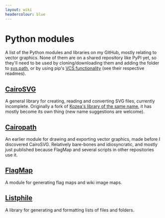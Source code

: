 ```yaml
---
layout: wiki
headercolour: blue
---
```


# Python modules
A list of the Python modules and libraries on my GitHub, mostly relating to vector graphics. None of them are on a shared repository like PyPI yet, so they'll need to be used by cloning/downloading them and adding the folder to [sys.path](https://docs.python.org/3/library/sys.html#sys.path), or by using pip's [VCS functionality](https://pip.pypa.io/en/stable/topics/vcs-support/) (see their respective readmes).

## [CairoSVG](https://github.com/SilverCardioid/CairoSVG)
A general library for creating, reading and converting SVG files, currently incomplete. Originally a fork of [Kozea's library of the same name](https://github.com/Kozea/CairoSVG), it has mostly become its own thing (new name suggestions are welcome).

## [Cairopath](https://github.com/SilverCardioid/cairopath)
An earlier module for drawing and exporting vector graphics, made before I discovered CairoSVG. Relatively bare-bones and idiosyncratic, and mostly just published because FlagMap and several scripts in other repositories use it.

## [FlagMap](https://github.com/SilverCardioid/FlagMap)
A module for generating flag maps and wiki image maps.

## [Listphile](https://github.com/SilverCardioid/listphile)
A library for generating and formatting lists of files and folders.
